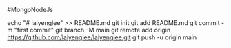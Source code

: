 #MongoNodeJs

echo "# laiyenglee" >> README.md
git init
git add README.md
git commit -m "first commit"
git branch -M main
git remote add origin https://github.com/laiyenglee/laiyenglee.git
git push -u origin main
